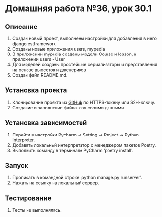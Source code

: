 # Домашняя работа №36, урок 30.1

## Описание
1. Создан новый проект, выполнены настройки для добавления в него djangorestframework
2. Созданы новые приложения users, mypedia
3. В приложении mypedia созданы модели Course и lesson, в приложении users - User
4. Для моделей созданы простейшие сериализаторы и представления на основе вьюсетов и дженериков 
5. Создан файл README.md.

## Установка проекта
1. Клонирование проекта из [GitHub](https://github.com/yolarus/homework_30_1) по HTTPS-токену или SSH-ключу.
2. Создание и заполнение файла .env своими данными.

## Установка зависимостей
1. Перейти в настройки Pycharm -> Setting -> Project -> Python Interpreter.
2. Добавить локальный интерпретатор с менеджером пакетов Poetry.
3. Выполнить команду в терминале PyCharm 'poetry install'.

## Запуск
1. Прописать в командной строке 'python manage.py runserver'. 
2. Нажать на ссылку на локальный сервер.

## Тестирование
1. Тесты не выполнялись.